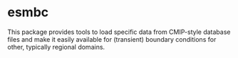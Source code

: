 # esmbc

This package provides tools to load specific data from CMIP-style database files and make it easily available for (transient) boundary conditions for other, typically regional domains.
